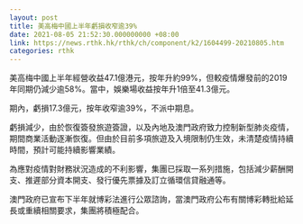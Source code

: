 ```yaml
---
layout: post
title: 美高梅中國上半年虧損收窄逾39%
date: 2021-08-05 21:52:30.000000000 +08:00
link: https://news.rthk.hk/rthk/ch/component/k2/1604499-20210805.htm
categories: rthk
---
```


美高梅中國上半年經營收益47.1億港元，按年升約99%，但較疫情爆發前的2019年同期仍減少逾58%。當中，娛樂場收益按年升1倍至41.3億元。

期內，虧損17.3億元，按年收窄逾39%，不派中期息。

虧損減少，由於恢復簽發旅遊簽證，以及內地及澳門政府致力控制新型肺炎疫情，期間商業活動逐漸恢復。但由於目前多項旅遊及入境限制仍生效，未清楚疫情持續時間，預計可能持續影響業績。

為應對疫情對財務狀況造成的不利影響，集團已採取一系列措施，包括減少薪酬開支、推遲部分資本開支、發行優先票據及訂立循環信貸融通等。

澳門政府已宣布下半年就博彩法進行公眾諮詢，當澳門政府公布有關博彩轉批給延長或重續相關要求，集團將積極配合。
